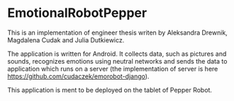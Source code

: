 # EmotionalRobotPepper

This is an implementation of engineer thesis writen by Aleksandra Drewnik, Magdalena Cudak and Julia Dutkiewicz.

The application is written for Android. It collects data, such as pictures and sounds, recognizes emotions using neutral networks and sends the data to application which runs on a server (the implementation of server is here https://github.com/cudaczek/emorobot-django). 

This application is ment to be deployed on the tablet of Pepper Robot.
